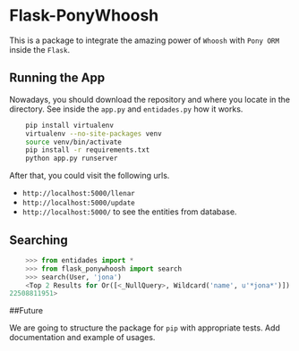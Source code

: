 # Flask-PonyWhoosh
This is a package to integrate the amazing power of `Whoosh` with `Pony ORM` inside the `Flask`.


## Running the App
Nowadays, you should download the repository and where you locate in the directory. See inside the `app.py` and `entidades.py` how it works.

```bash
    pip install virtualenv
    virtualenv --no-site-packages venv
    source venv/bin/activate
    pip install -r requirements.txt
    python app.py runserver

```

After that, you could visit the following urls.
-   `http://localhost:5000/llenar`
-   `http://localhost:5000/update`
-   `http://localhost:5000/` to see the entities from database.


## Searching 

```python
    >>> from entidades import *
    >>> from flask_ponywhoosh import search
    >>> search(User, 'jona')
    <Top 2 Results for Or([<_NullQuery>, Wildcard('name', u'*jona*')]) runtime=0.003
22508811951>
```

##Future

We are going to structure the package for `pip` with appropriate tests.
Add documentation and example of usages.